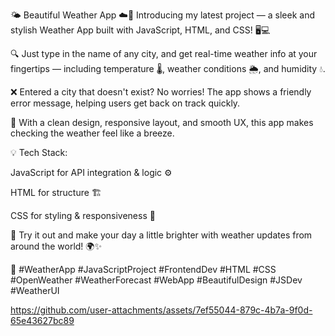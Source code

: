 🌤️ Beautiful Weather App ☁️🌈
Introducing my latest project — a sleek and stylish Weather App built with JavaScript, HTML, and CSS! 🖥️💻

🔍 Just type in the name of any city, and get real-time weather info at your fingertips — including temperature 🌡️, weather conditions 🌦️, and humidity 💧.

❌ Entered a city that doesn't exist? No worries! The app shows a friendly error message, helping users get back on track quickly.

🎨 With a clean design, responsive layout, and smooth UX, this app makes checking the weather feel like a breeze.

💡 Tech Stack:

JavaScript for API integration & logic ⚙️

HTML for structure 🏗️

CSS for styling & responsiveness 🎨

🚀 Try it out and make your day a little brighter with weather updates from around the world! 🌍✨

🔖 #WeatherApp #JavaScriptProject #FrontendDev #HTML #CSS #OpenWeather #WeatherForecast #WebApp #BeautifulDesign #JSDev #WeatherUI







https://github.com/user-attachments/assets/7ef55044-879c-4b7a-9f0d-65e43627bc89

